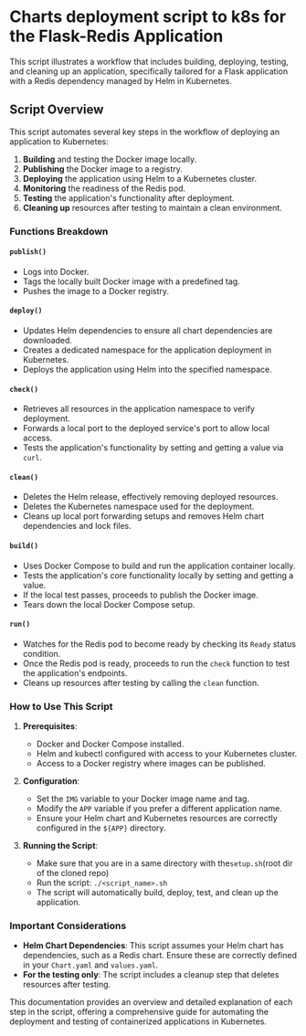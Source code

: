 # Charts deployment script to k8s for the Flask-Redis Application

 This script illustrates a workflow that includes building, deploying, testing, and cleaning up an application, specifically tailored for a Flask application with a Redis dependency managed by Helm in Kubernetes.

## Script Overview

This script automates several key steps in the workflow of deploying an application to Kubernetes:

1. **Building** and testing the Docker image locally.
2. **Publishing** the Docker image to a registry.
3. **Deploying** the application using Helm to a Kubernetes cluster.
4. **Monitoring** the readiness of the Redis pod.
5. **Testing** the application's functionality after deployment.
6. **Cleaning up** resources after testing to maintain a clean environment.

### Functions Breakdown

#### `publish()`

- Logs into Docker.
- Tags the locally built Docker image with a predefined tag.
- Pushes the image to a Docker registry.

#### `deploy()`

- Updates Helm dependencies to ensure all chart dependencies are downloaded.
- Creates a dedicated namespace for the application deployment in Kubernetes.
- Deploys the application using Helm into the specified namespace.

#### `check()`

- Retrieves all resources in the application namespace to verify deployment.
- Forwards a local port to the deployed service's port to allow local access.
- Tests the application's functionality by setting and getting a value via `curl`.

#### `clean()`

- Deletes the Helm release, effectively removing deployed resources.
- Deletes the Kubernetes namespace used for the deployment.
- Cleans up local port forwarding setups and removes Helm chart dependencies and lock files.

#### `build()`

- Uses Docker Compose to build and run the application container locally.
- Tests the application's core functionality locally by setting and getting a value.
- If the local test passes, proceeds to publish the Docker image.
- Tears down the local Docker Compose setup.

#### `run()`

- Watches for the Redis pod to become ready by checking its `Ready` status condition.
- Once the Redis pod is ready, proceeds to run the `check` function to test the application's endpoints.
- Cleans up resources after testing by calling the `clean` function.

### How to Use This Script

1. **Prerequisites**:
   - Docker and Docker Compose installed.
   - Helm and kubectl configured with access to your Kubernetes cluster.
   - Access to a Docker registry where images can be published.

2. **Configuration**:
   - Set the `IMG` variable to your Docker image name and tag.
   - Modify the `APP` variable if you prefer a different application name.
   - Ensure your Helm chart and Kubernetes resources are correctly configured in the `${APP}` directory.

3. **Running the Script**:
   - Make sure that you are in a same directory with the`setup.sh`(root dir of the cloned repo)
   - Run the script: `./<script_name>.sh`
   - The script will automatically build, deploy, test, and clean up the application.

### Important Considerations

- **Helm Chart Dependencies**: This script assumes your Helm chart has dependencies, such as a Redis chart. Ensure these are correctly defined in your `Chart.yaml` and `values.yaml`.
- **For the testing only**: The script includes a cleanup step that deletes resources after testing.

This documentation provides an overview and detailed explanation of each step in the script, offering a comprehensive guide for automating the deployment and testing of containerized applications in Kubernetes.
